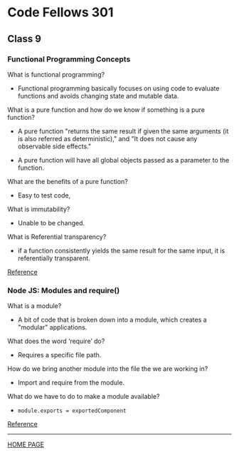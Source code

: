 # Code Fellows 301

## Class 9

### Functional Programming Concepts

What is functional programming?

- Functional programming basically focuses on using code to evaluate functions and avoids changing state and mutable data.

What is a pure function and how do we know if something is a pure function?

- A pure function "returns the same result if given the same arguments (it is also referred as deterministic)," and "It does not cause any observable side effects."

- A pure function will have all global objects passed as a parameter to the function.

What are the benefits of a pure function?

- Easy to test code,

What is immutability?

- Unable to be changed.

What is Referential transparency?

- if a function consistently yields the same result for the same input, it is referentially transparent.

[Reference](https://medium.com/the-renaissance-developer/concepts-of-functional-programming-in-javascript-6bc84220d2aa)

### Node JS: Modules and require()

What is a module?

- A bit of code that is broken down into a module, which creates a "modular" applications.

What does the word ‘require’ do?

- Requires a specific file path.

How do we bring another module into the file the we are working in?

- Import and require from the module.

What do we have to do to make a module available?

- `module.exports = exportedComponent`

[Reference](https://www.youtube.com/watch?v=xHLd36QoS4k)

---

[HOME PAGE](https://getullrichordietrying.github.io/reading-notes/)
